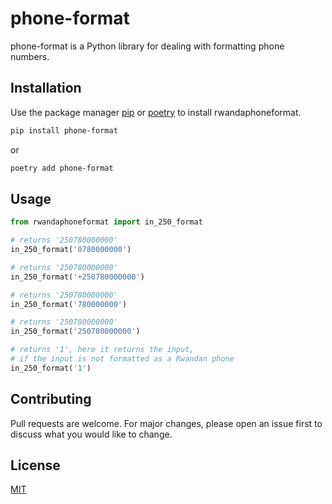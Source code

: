# phone-format

phone-format is a Python library for dealing with formatting phone numbers.

## Installation

Use the package manager [pip](https://pip.pypa.io/en/stable/) or [poetry](https://python-poetry.org/) to install rwandaphoneformat.

```bash
pip install phone-format
```
or 
```bash
poetry add phone-format
```

## Usage

```python
from rwandaphoneformat import in_250_format

# returns '250780000000'
in_250_format('0780000000')

# returns '250780000000'
in_250_format('+250780000000')

# returns '250780000000'
in_250_format('780000000')

# returns '250780000000'
in_250_format('250780000000')

# returns '1', here it returns the input, 
# if the input is not formatted as a Rwandan phone
in_250_format('1')
```


## Contributing

Pull requests are welcome. For major changes, please open an issue first
to discuss what you would like to change.

## License

[MIT](https://choosealicense.com/licenses/mit/)